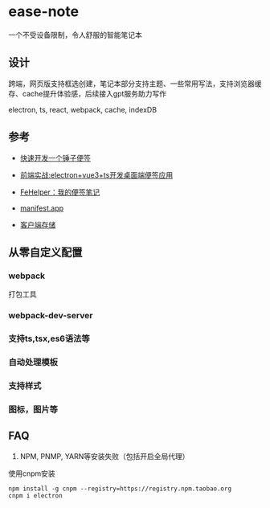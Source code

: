 # ease-note

一个不受设备限制，令人舒服的智能笔记本

## 设计

跨端，网页版支持框选创建，笔记本部分支持主题、一些常用写法，支持浏览器缓存、cache提升体验感，后续接入gpt服务助力写作

electron, ts, react, webpack, cache, indexDB


## 参考

- [快速开发一个锤子便签](https://juejin.cn/post/6944547426237677598)
- [前端实战:electron+vue3+ts开发桌面端便签应用](https://cloud.tencent.com/developer/article/1872298)
- [FeHelper：我的便签笔记 ](https://www.baidufe.com/fehelper/sticky-notes/index.html)
- [manifest.app](https://www.manifest.app/)

- [客户端存储](https://developer.mozilla.org/zh-CN/docs/Learn/JavaScript/Client-side_web_APIs/Client-side_storage)

## 从零自定义配置

### webpack

打包工具

### webpack-dev-server

### 支持ts,tsx,es6语法等

### 自动处理模板

### 支持样式

### 图标，图片等


## FAQ

1. NPM, PNMP, YARN等安装失败（包括开启全局代理）

使用cnpm安装
```
npm install -g cnpm --registry=https://registry.npm.taobao.org
cnpm i electron
```